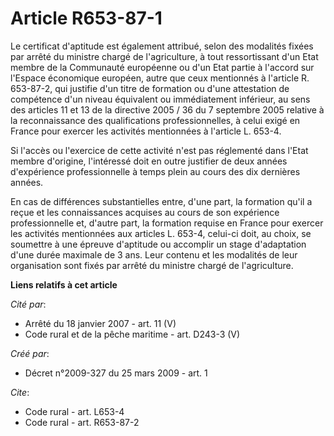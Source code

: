 # Article R653-87-1

Le certificat d'aptitude est également attribué, selon des modalités fixées par arrêté du ministre chargé de l'agriculture, à
tout ressortissant d'un Etat membre de la Communauté européenne ou d'un Etat partie à l'accord sur l'Espace économique
européen, autre que ceux mentionnés à l'article R. 653-87-2, qui justifie d'un titre de formation ou d'une attestation de
compétence d'un niveau équivalent ou immédiatement inférieur, au sens des articles 11 et 13 de la directive 2005 / 36 du 7
septembre 2005 relative à la reconnaissance des qualifications professionnelles, à celui exigé en France pour exercer les
activités mentionnées à l'article L. 653-4. 

Si l'accès ou l'exercice de cette activité n'est pas réglementé dans l'Etat membre d'origine, l'intéressé doit en outre
justifier de deux années d'expérience professionnelle à temps plein au cours des dix dernières années. 

En cas de différences substantielles entre, d'une part, la formation qu'il a reçue et les connaissances acquises au cours de
son expérience professionnelle et, d'autre part, la formation requise en France pour exercer les activités mentionnées aux
articles L. 653-4, celui-ci doit, au choix, se soumettre à une épreuve d'aptitude ou accomplir un stage d'adaptation d'une
durée maximale de 3 ans. Leur contenu et les modalités de leur organisation sont fixés par arrêté du ministre chargé de
l'agriculture.

**Liens relatifs à cet article**

_Cité par_:

  - Arrêté du 18 janvier 2007 - art. 11 (V)
  - Code rural et de la pêche maritime - art. D243-3 (V)

_Créé par_:

  - Décret n°2009-327 du 25 mars 2009 - art. 1

_Cite_:

  - Code rural - art. L653-4
  - Code rural - art. R653-87-2
